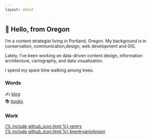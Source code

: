 ```yaml
---
layout: about
---
```


## 👋 Hello, from Oregon

I’m a content strategist living in Portland, Oregon. My background is in conservation, communication,design, web development and GIS.

Lately, I’ve been working on data-driven content design, information architecture, cartography, and data visualization.

I spend my spare time walking among trees.

### Words
✍️ [blog](/posts)<br>
📚 [books](/books)

### Work
[{% include github_icon.html %} rentry](https://github.com/rentry)<br>
[{% include github_icon.html %} brentryanjohnson](https://github.com/brentryanjohnson)
